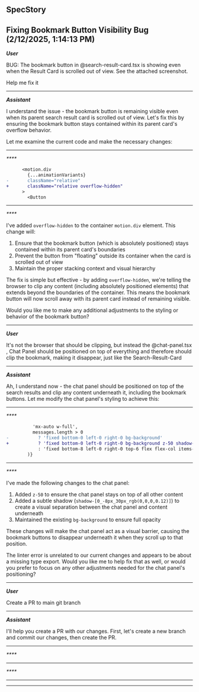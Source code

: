 ## SpecStory

## Fixing Bookmark Button Visibility Bug (2/12/2025, 1:14:13 PM)

_**User**_

BUG: The bookmark button in @search-result-card.tsx is showing even when the Result Card is scrolled out of view. See the attached screenshot.

Help me fix it

---

_**Assistant**_

I understand the issue - the bookmark button is remaining visible even when its parent search result card is scrolled out of view. Let's fix this by ensuring the bookmark button stays contained within its parent card's overflow behavior.

Let me examine the current code and make the necessary changes:

---

_****_

```diff
      <motion.div
        {...animationVariants}
-       className="relative"
+       className="relative overflow-hidden"
      >
        <Button
```

---

_****_



I've added `overflow-hidden` to the container `motion.div` element. This change will:

1. Ensure that the bookmark button (which is absolutely positioned) stays contained within its parent card's boundaries
2. Prevent the button from "floating" outside its container when the card is scrolled out of view
3. Maintain the proper stacking context and visual hierarchy

The fix is simple but effective - by adding `overflow-hidden`, we're telling the browser to clip any content (including absolutely positioned elements) that extends beyond the boundaries of the container. This means the bookmark button will now scroll away with its parent card instead of remaining visible.

Would you like me to make any additional adjustments to the styling or behavior of the bookmark button?

---

_**User**_

It's not the browser that should be clipping, but instead the @chat-panel.tsx , Chat Panel should be positioned on top of everything and therefore should clip the bookmark, making it disappear, just like the Search-Result-Card

---

_**Assistant**_

Ah, I understand now - the chat panel should be positioned on top of the search results and clip any content underneath it, including the bookmark buttons. Let me modify the chat panel's styling to achieve this:

---

_****_

```diff
          'mx-auto w-full',
          messages.length > 0
-           ? 'fixed bottom-0 left-0 right-0 bg-background'
+           ? 'fixed bottom-0 left-0 right-0 bg-background z-50 shadow-[0_-8px_30px_rgb(0,0,0,0.12)]'
            : 'fixed bottom-8 left-0 right-0 top-6 flex flex-col items-center justify-center'
        )}
```

---

_****_



I've made the following changes to the chat panel:

1. Added `z-50` to ensure the chat panel stays on top of all other content
2. Added a subtle shadow (`shadow-[0_-8px_30px_rgb(0,0,0,0.12)]`) to create a visual separation between the chat panel and content underneath
3. Maintained the existing `bg-background` to ensure full opacity

These changes will make the chat panel act as a visual barrier, causing the bookmark buttons to disappear underneath it when they scroll up to that position.

The linter error is unrelated to our current changes and appears to be about a missing type export. Would you like me to help fix that as well, or would you prefer to focus on any other adjustments needed for the chat panel's positioning?

---

_**User**_

Create a PR to main git branch

---

_**Assistant**_

I'll help you create a PR with our changes. First, let's create a new branch and commit our changes, then create the PR.

---

_****_



---

_****_



---



---


